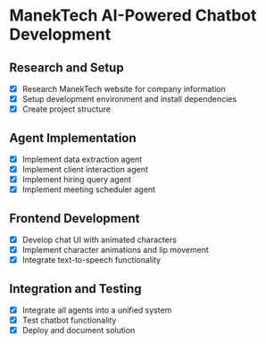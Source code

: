 # ManekTech AI-Powered Chatbot Development

## Research and Setup
- [x] Research ManekTech website for company information
- [x] Setup development environment and install dependencies
- [x] Create project structure

## Agent Implementation
- [x] Implement data extraction agent
- [x] Implement client interaction agent
- [x] Implement hiring query agent
- [x] Implement meeting scheduler agent

## Frontend Development
- [x] Develop chat UI with animated characters
- [x] Implement character animations and lip movement
- [x] Integrate text-to-speech functionality

## Integration and Testing
- [x] Integrate all agents into a unified system
- [x] Test chatbot functionality
- [x] Deploy and document solution
